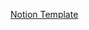 
[Notion Template](https://www.notion.so/shmilyfaceds/Project-Template-do-not-use-make-copy-a1b50a65519b4b9182ac31c14628ff68)

